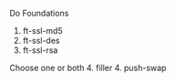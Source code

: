 
Do Foundations
1. ft-ssl-md5
2. ft-ssl-des
3. ft-ssl-rsa

Choose one or both
4. filler
4. push-swap

